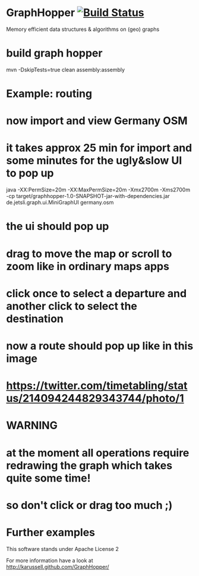 # GraphHopper [![Build Status](https://secure.travis-ci.org/karussell/GraphHopper.png?branch=master)](http://travis-ci.org/karussell/GraphHopper)

Memory efficient data structures & algorithms on (geo) graphs

# build graph hopper
mvn -DskipTests=true clean assembly:assembly

Example: routing
================

# now import and view Germany OSM
# it takes approx 25 min for import and some minutes for the ugly&slow UI to pop up
java -XX:PermSize=20m -XX:MaxPermSize=20m -Xmx2700m -Xms2700m -cp target/graphhopper-1.0-SNAPSHOT-jar-with-dependencies.jar de.jetsli.graph.ui.MiniGraphUI germany.osm

# the ui should pop up
#
# drag to move the map or scroll to zoom like in ordinary maps apps
#
# click once to select a departure and another click to select the destination
# now a route should pop up like in this image
# https://twitter.com/timetabling/status/214094244829343744/photo/1
#
# WARNING
# at the moment all operations require redrawing the graph which takes quite some time!
# so don't click or drag too much ;)

Further examples
================

This software stands under Apache License 2

For more information have a look at
http://karussell.github.com/GraphHopper/
